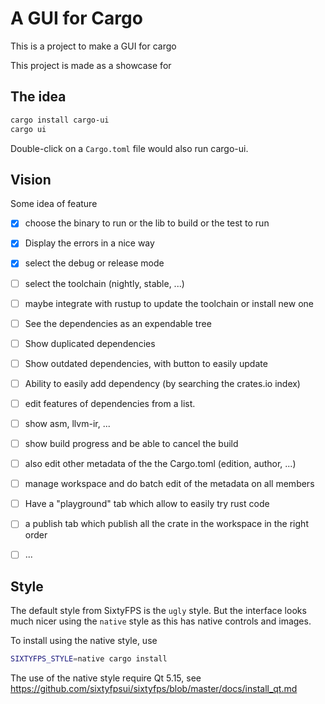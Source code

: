 # A GUI for Cargo

This is a project to make a GUI for cargo

This project is made as a showcase for

## The idea

```sh
cargo install cargo-ui
cargo ui
```

Double-click on a `Cargo.toml` file would also run cargo-ui.

## Vision

Some idea of feature

 - [x] choose the binary to run or the lib to build or the test to run
 - [x] Display the errors in a nice way
 - [x] select the debug or release mode
 - [ ] select the toolchain (nightly, stable, ...)
 - [ ] maybe integrate with rustup to update the toolchain or  install new one
 - [ ] See the dependencies as an expendable tree
 - [ ] Show duplicated dependencies
 - [ ] Show outdated dependencies, with button to easily update
 - [ ] Ability to easily add dependency (by searching the crates.io index)
 - [ ] edit features of dependencies from a list.
 - [ ] show asm, llvm-ir, ...
 - [ ] show build progress and be able to cancel the build
 - [ ] also edit other metadata of the the Cargo.toml (edition, author, ...)
 - [ ] manage workspace and do batch edit of the metadata on all members
 - [ ] Have a "playground" tab which allow to easily try rust code
 - [ ] a publish tab which publish all the crate in the workspace in the right order
 - [ ] ...


## Style

The default style from SixtyFPS is the `ugly` style. But the interface looks much
nicer using the `native` style as this has native controls and images.

To install using the native style, use

```sh
SIXTYFPS_STYLE=native cargo install
```

The use of the native style require Qt 5.15, see https://github.com/sixtyfpsui/sixtyfps/blob/master/docs/install_qt.md

